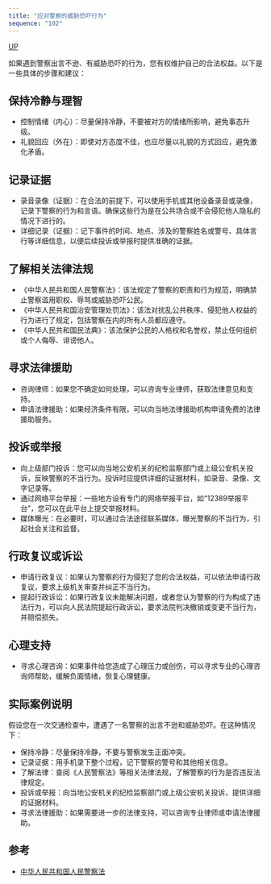 ```yaml
---
title: "应对警察的威胁恐吓行为"
sequence: "102"
---
```


[UP](/law/law-index.html)

如果遇到警察出言不逊、有威胁恐吓的行为，您有权维护自己的合法权益。以下是一些具体的步骤和建议：

## 保持冷静与理智

- 控制情绪（内心）：尽量保持冷静，不要被对方的情绪所影响，避免事态升级。
- 礼貌回应（外在）：即使对方态度不佳，也应尽量以礼貌的方式回应，避免激化矛盾。

## 记录证据

- 录音录像（证据）：在合法的前提下，可以使用手机或其他设备录音或录像，记录下警察的行为和言语。确保这些行为是在公共场合或不会侵犯他人隐私的情况下进行的。
- 详细记录（证据）：记下事件的时间、地点、涉及的警察姓名或警号、具体言行等详细信息，以便后续投诉或举报时提供准确的证据。

## 了解相关法律法规

- 《中华人民共和国人民警察法》：该法规定了警察的职责和行为规范，明确禁止警察滥用职权、辱骂或威胁恐吓公民。
- 《中华人民共和国治安管理处罚法》：该法对扰乱公共秩序、侵犯他人权益的行为进行了规定，包括警察在内的所有人员都应遵守。
- 《中华人民共和国民法典》：该法保护公民的人格权和名誉权，禁止任何组织或个人侮辱、诽谤他人。

## 寻求法律援助

- 咨询律师：如果您不确定如何处理，可以咨询专业律师，获取法律意见和支持。
- 申请法律援助：如果经济条件有限，可以向当地法律援助机构申请免费的法律援助服务。

## 投诉或举报

- 向上级部门投诉：您可以向当地公安机关的纪检监察部门或上级公安机关投诉，反映警察的不当行为。投诉时应提供详细的证据材料，如录音、录像、文字记录等。
- 通过网络平台举报：一些地方设有专门的网络举报平台，如“12389举报平台”，您可以在此平台上提交举报材料。
- 媒体曝光：在必要时，可以通过合法途径联系媒体，曝光警察的不当行为，引起社会关注和监督。

## 行政复议或诉讼

- 申请行政复议：如果认为警察的行为侵犯了您的合法权益，可以依法申请行政复议，要求上级机关审查并纠正不当行为。
- 提起行政诉讼：如果行政复议未能解决问题，或者您认为警察的行为构成了违法行为，可以向人民法院提起行政诉讼，要求法院判决撤销或变更不当行为，并赔偿损失。

## 心理支持

- 寻求心理咨询：如果事件给您造成了心理压力或创伤，可以寻求专业的心理咨询师帮助，缓解负面情绪，恢复心理健康。

## 实际案例说明

假设您在一次交通检查中，遭遇了一名警察的出言不逊和威胁恐吓。在这种情况下：

- 保持冷静：尽量保持冷静，不要与警察发生正面冲突。
- 记录证据：用手机录下整个过程，记下警察的警号和其他相关信息。
- 了解法律：查阅《人民警察法》等相关法律法规，了解警察的行为是否违反法律规定。
- 投诉或举报：向当地公安机关的纪检监察部门或上级公安机关投诉，提供详细的证据材料。
- 寻求法律援助：如果需要进一步的法律支持，可以咨询专业律师或申请法律援助。

## 参考

- [中华人民共和国人民警察法](https://www.gov.cn/ziliao/flfg/2005-08/05/content_20891.htm)
